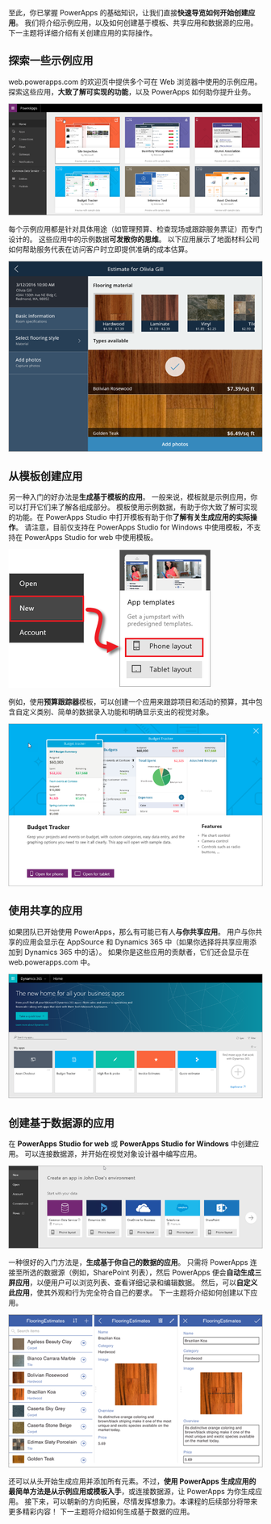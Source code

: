 至此，你已掌握 PowerApps 的基础知识，让我们直接**快速导览如何开始创建应用**。 我们将介绍示例应用，以及如何创建基于模板、共享应用和数据源的应用。 下一主题将详细介绍有关创建应用的实际操作。

## <a name="check-out-some-sample-apps"></a>探索一些示例应用
web.powerapps.com 的欢迎页中提供多个可在 Web 浏览器中使用的示例应用。 探索这些应用，**大致了解可实现的功能**，以及 PowerApps 如何助你提升业务。

![PowerApps 示例应用](./media/learning-quick-look-powerapps/powerapps-samples.png)

每个示例应用都是针对具体用途（如管理预算、检查现场或跟踪服务票证）而专门设计的。 这些应用中的示例数据**可发散你的思维**。 以下应用展示了地面材料公司如何帮助服务代表在访问客户时立即提供准确的成本估算。

![PowerApps 地面材料示例应用](./media/learning-quick-look-powerapps/powerapps-flooring-sample.png)

## <a name="create-an-app-from-a-template"></a>从模板创建应用
另一种入门的好办法是**生成基于模板的应用**。 一般来说，模板就是示例应用，你可以打开它们来了解各组成部分。 模板使用示例数据，有助于你大致了解可实现的功能。在 PowerApps Studio 中打开模板有助于你**了解有关生成应用的实际操作**。 请注意，目前仅支持在 PowerApps Studio for Windows 中使用模板，不支持在 PowerApps Studio for web 中使用模板。

![PowerApps 应用模板](./media/learning-quick-look-powerapps/powerapps-templates.png)

例如，使用**预算跟踪器**模板，可以创建一个应用来跟踪项目和活动的预算，其中包含自定义类别、简单的数据录入功能和明确显示支出的视觉对象。

![PowerApps 预算跟踪器模板](./media/learning-quick-look-powerapps/powerapps-budget-tracker.png)

## <a name="use-shared-apps"></a>使用共享的应用
如果团队已开始使用 PowerApps，那么有可能已有人**与你共享应用**。 用户与你共享的应用会显示在 AppSource 和 Dynamics 365 中（如果你选择将共享应用添加到 Dynamics 365 中的话）。 如果你是这些应用的贡献者，它们还会显示在 web.powerapps.com 中。

![PowerApps 共享](./media/learning-quick-look-powerapps/powerapps-sharing.png)

## <a name="create-an-app-from-a-data-source"></a>创建基于数据源的应用
在 **PowerApps Studio for web** 或 **PowerApps Studio for Windows** 中创建应用。 可以连接数据源，并开始在视觉对象设计器中编写应用。

![基于数据的 PowerApps 应用](./media/learning-quick-look-powerapps/powerapps-app-from-data.png)

一种很好的入门方法是，**生成基于你自己的数据的应用**。 只需将 PowerApps 连接至所选的数据源（例如，SharePoint 列表），然后 PowerApps 便会**自动生成三屏应用**，以便用户可以浏览列表、查看详细记录和编辑数据。 然后，可以**自定义此应用**，使其外观和行为完全符合自己的要求。 下一主题将介绍如何创建以下应用。

![PowerApps 三屏应用](./media/learning-quick-look-powerapps/powerapps-three-screen-app.png)

还可以从头开始生成应用并添加所有元素。不过，**使用 PowerApps 生成应用的最简单方法是从示例应用或模板入手**，或连接数据源，让 PowerApps 为你生成应用。 接下来，可以朝新的方向拓展，尽情发挥想象力。本课程的后续部分将带来更多精彩内容！ 下一主题将介绍如何生成基于数据的应用。


